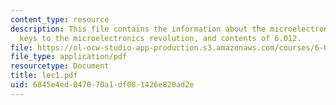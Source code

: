 ```yaml
---
content_type: resource
description: This file contains the information about the microelectronics revolution,
  keys to the microelectronics revolution, and contents of 6.012.
file: https://ol-ocw-studio-app-production.s3.amazonaws.com/courses/6-012-microelectronic-devices-and-circuits-fall-2005/6845e4ed047070a1df081426e820ad2e_lec1.pdf
file_type: application/pdf
resourcetype: Document
title: lec1.pdf
uid: 6845e4ed-0470-70a1-df08-1426e820ad2e
---
```

